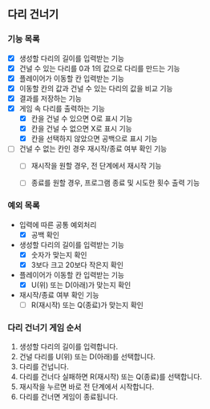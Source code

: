 ## 다리 건너기

### 기능 목록
- [x] 생성할 다리의 길이를 입력받는 기능
- [x] 건널 수 있는 다리를 0과 1의 값으로 다리를 만드는 기능
- [x] 플레이어가 이동할 칸 입력받는 기능
- [x] 이동할 칸의 값과 건널 수 있는 다리의 값을 비교 기능
- [x] 결과를 저장하는 기능
- [x] 게임 속 다리를 출력하는 기능
  - [x] 칸을 건널 수 있으면 O로 표시 기능
  - [x] 칸을 건널 수 없으면 X로 표시 기능
  - [x] 칸을 선택하지 않았으면 공백으로 표시 기능
- [ ] 건널 수 없는 칸인 경우 재시작/종료 여부 확인 기능
  - [ ] 재시작을 원할 경우, 전 단계에서 재시작 기능
  - [ ] 종료를 원할 경우, 프로그램 종료 및 시도한 횟수 출력 기능


### 예외 목록
- 입력에 따른 공통 예외처리
  - [x] 공백 확인

- 생성할 다리의 길이를 입력받는 기능
  - [x] 숫자가 맞는지 확인
  - [x] 3보다 크고 20보다 작은지 확인

- 플레이어가 이동할 칸 입력받는 기능
  - [x] U(위) 또는 D(아래)가 맞는지 확인

- 재시작/종료 여부 확인 기능
  - [ ] R(재시작) 또는 Q(종료)가 맞는지 확인

### 다리 건너기 게임 순서
1. 생성할 다리의 길이를 입력합니다.
2. 건널 다리를 U(위) 또는 D(아래)를 선택합니다.
3. 다리를 건넙니다.
4. 다리를 건너다 실패하면 R(재시작) 또는 Q(종료)를 선택합니다.
5. 재시작을 누르면 바로 전 단계에서 시작합니다.
6. 다리를 건너면 게임이 종료됩니다.
